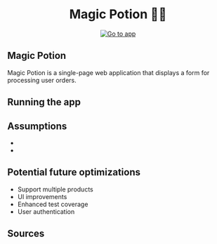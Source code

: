 <h1 align="center">Magic Potion <span role="img" aria-label="magic-ball">🔮</span><span role="img" aria-label="stars">✨</span></h1></p>

<p align="center">
<a href="https://travis-ci.org/laravel/framework"><img src="https://travis-ci.org/laravel/framework.svg" alt="Go to app"></a>

## Magic Potion

Magic Potion is a single-page web application that displays a form for processing user orders.


## Running the app


## Assumptions
-
-

## Potential future optimizations

- Support multiple products
- UI improvements
- Enhanced test coverage
- User authentication

## Sources

